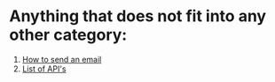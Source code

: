 # Anything that does not fit into any other category:
1. [How to send an email](https://vimeo.com/658683141)
2. [List of API's](https://www.programmableweb.com/)
